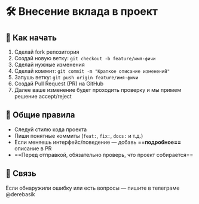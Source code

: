 # 🛠️ Внесение вклада в проект

## 📌 Как начать

1. Сделай fork репозитория
2. Создай новую ветку: `git checkout -b feature/имя-фичи`
3. Сделай нужные изменения
4. Сделай коммит: `git commit -m "Краткое описание изменений"`
5. Запушь ветку: `git push origin feature/имя-фичи`
6. Создай Pull Request (PR) на GitHub
7. Далее ваше изменение будет проходить проверку и мы примем решение accept/reject

## 📃 Общие правила

- Следуй стилю кода проекта 
- Пиши понятные коммиты (`feat:`, `fix:`, `docs:` и т.д.)
- Если меняешь интерфейс/поведение — добавь ==**подробное==** описание в PR
- ==Перед отправкой, обязательно проверь, что проект собирается==

## 💬 Связь

Если обнаружили ошибку или есть вопросы — пишите в телеграме @derebasik
